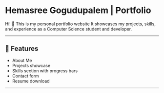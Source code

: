 # Hemasree Gogudupalem | Portfolio

Hi! 👋 This is my personal portfolio website 
It showcases my projects, skills, and experience as a Computer Science student and developer.

---

## 📁 Features
- About Me
- Projects showcase
- Skills section with progress bars
- Contact form
- Resume download

---

